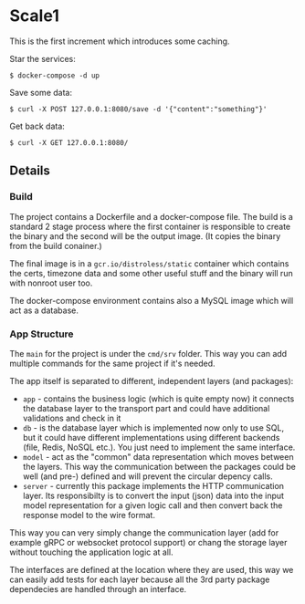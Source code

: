# Scale1

This is the first increment which introduces some caching.


Star the services:

```
$ docker-compose -d up
```

Save some data:
```
$ curl -X POST 127.0.0.1:8080/save -d '{"content":"something"}'
```

Get back data:
```
$ curl -X GET 127.0.0.1:8080/
```

## Details

### Build

The project contains a Dockerfile and a docker-compose file. The build is a standard 2 stage process where the first container is responsible to create the binary and the second will be the output image. (It copies the binary from the build conainer.)

The final image is in a `gcr.io/distroless/static` container which contains the certs, timezone data and some other useful stuff and the binary will run with nonroot user too.

The docker-compose environment contains also a MySQL image which will act as a database.

### App Structure

The `main` for the project is under the `cmd/srv` folder. This way you can add multiple commands for the same project if it's needed.

The app itself is separated to different, independent layers (and packages):

- `app` - contains the business logic (which is quite empty now) it connects the database layer to the transport part and could have additional validations and check in it
- `db` - is the database layer which is implemented now only to use SQL, but it could have different implementations using different backends (file, Redis, NoSQL etc.). You just need to implement the same interface.
- `model` - act as the "common" data representation which moves between the layers. This way the communication between the packages could be well (and pre-) defined and will prevent the circular depency calls.
- `server` - currently this package implements the HTTP communication layer. Its responsibilty is to convert the input (json) data into the input model representation for a given logic call and then convert back the response model to the wire format.


This way you can very simply change the communication layer (add for example gRPC or websocket protocol support) or chang the storage layer without touching the application logic at all.

The interfaces are defined at the location where they are used, this way we can easily add tests for each layer because all the 3rd party package dependecies are handled through an interface.
